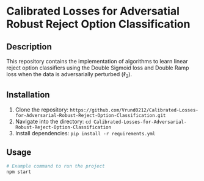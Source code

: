 # Calibrated Losses for Adversatial Robust Reject Option Classification

## Description
This repository contains the implementation of algorithms to learn linear reject option classifiers using the Double Sigmoid loss and Double Ramp loss when the data is adversarially perturbed ($\ell_{2}$).

## Installation
1. Clone the repository: `https://github.com/Vrund0212/Calibrated-Losses-for-Adversarial-Robust-Reject-Option-Classification.git`
2. Navigate into the directory: `cd Calibrated-Losses-for-Adversarial-Robust-Reject-Option-Classification`
3. Install dependencies: `pip install -r requirements.yml`

## Usage
```bash
# Example command to run the project
npm start
